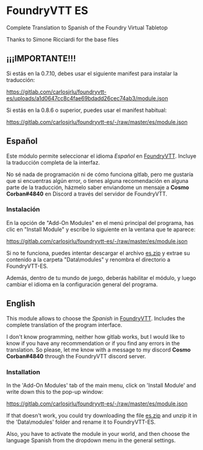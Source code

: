 # FoundryVTT ES

Complete Translation to Spanish of the Foundry Virtual Tabletop

Thanks to Simone Ricciardi for the base files

## ¡¡¡IMPORTANTE!!!

Si estás en la 0.7.10, debes usar el siguiente manifest para instalar la traducción:

https://gitlab.com/carlosjrlu/foundryvtt-es/uploads/a1d0647cc8c4fae69bdadd26cec74ab3/module.json

Si estás en la 0.8.6 o superior, puedes usar el manifest habitual:

https://gitlab.com/carlosjrlu/foundryvtt-es/-/raw/master/es/module.json

## Español

Este módulo permite seleccionar el idioma *Español* en [FoundryVTT](http://foundryvtt.com/ "Foundry Virtual Tabletop").
Incluye la traducción completa de la interfaz.

No sé nada de programación ni de cómo funciona gitlab, pero me gustaría que si encuentras algún error, o tienes alguna recomendación en alguna parte de la traducción, házmelo saber enviandome un mensaje a **Cosmo Corban#4840** en Discord a través del servidor de FoundryVTT.

### Instalación

En la opción de "Add-On Modules" en el menú principal del programa, has clic en "Install Module" y escribe lo siguiente en la ventana que te aparece:

https://gitlab.com/carlosjrlu/foundryvtt-es/-/raw/master/es/module.json

Si no te funciona, puedes intentar descargar el archivo [es.zip](https://gitlab.com/carlosjrlu/foundryvtt-es/-/jobs/artifacts/master/raw/es.zip?job=build "es.zip") y extrae su contenido a la carpeta "Data\modules" y renombra el directorio a FoundryVTT-ES.

Además, dentro de tu mundo de juego, deberás habilitar el módulo, y luego cambiar el idioma en la configuración general del programa.



## English

This module allows to choose the *Spanish* in [FoundryVTT](http://foundryvtt.com/ "Foundry Virtual Tabletop").
Includes the complete translation of the program interface.

I don't know programming, neither how gitlab works, but I would like to know if you have any recommendation or if you find any errors in the translation. So please, let me know with a message to my discord **Cosmo Corban#4840** through the FoundryVTT discord server.

### Installation

In the 'Add-On Modules' tab of the main menu, click on 'Install Module' and write down this to the pop-up window:

https://gitlab.com/carlosjrlu/foundryvtt-es/-/raw/master/es/module.json

If that doesn't work, you could try downloading the file [es.zip](https://gitlab.com/carlosjrlu/foundryvtt-es/-/jobs/artifacts/master/raw/es.zip?job=build "es.zip") and unzip it in the 'Data\modules' folder and rename it to FoundryVTT-ES.

Also, you have to activate the module in your world, and then choose the language Spanish from the dropdown menu in the general settings.